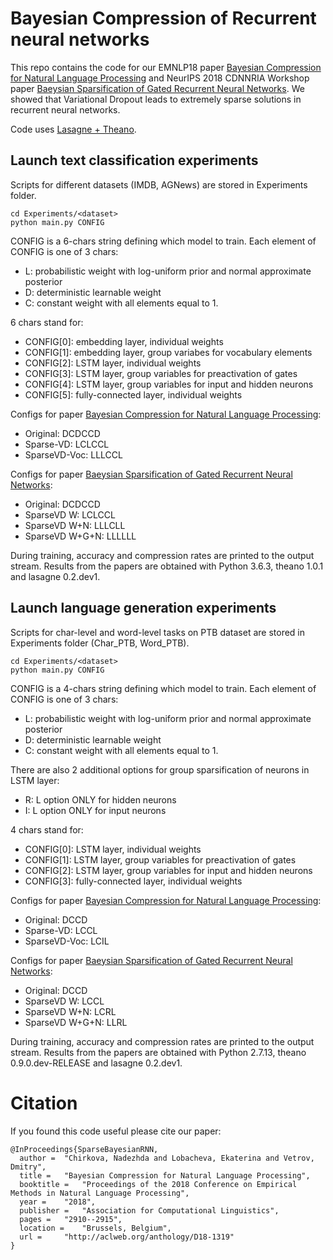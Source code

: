 # Bayesian Compression of Recurrent neural networks

This repo contains the code for our EMNLP18 paper [Bayesian Compression for Natural Language Processing](https://arxiv.org/abs/1810.10927) and NeurIPS 2018 CDNNRIA Workshop paper [Baeysian Sparsification of Gated Recurrent Neural Networks](https://openreview.net/forum?id=ByMQgZHYoX).
We showed that Variational Dropout leads to extremely sparse solutions in recurrent neural networks. 

Code uses [Lasagne + Theano](https://lasagne.readthedocs.io/en/latest/user/installation.html).

## Launch text classification experiments
Scripts for different datasets (IMDB, AGNews) are stored in Experiments folder.
```(bash)
cd Experiments/<dataset>
python main.py CONFIG
```
CONFIG is a 6-chars string defining which model to train. 
Each element of CONFIG is one of 3 chars:
* L: probabilistic weight with log-uniform prior and normal approximate posterior
* D: deterministic learnable weight
* C: constant weight with all elements equal to 1. 

6 chars stand for:
* CONFIG[0]: embedding layer, individual weights
* CONFIG[1]: embedding layer, group variabes for vocabulary elements
* CONFIG[2]: LSTM layer, individual weights
* CONFIG[3]: LSTM layer, group variables for preactivation of gates
* CONFIG[4]: LSTM layer, group variables for input and hidden neurons
* CONFIG[5]: fully-connected layer, individual weights

Configs for paper [Bayesian Compression for Natural Language Processing](https://arxiv.org/abs/1810.10927):
* Original: DCDCCD 
* Sparse-VD: LCLCCL
* SparseVD-Voc: LLLCCL

Configs for paper [Baeysian Sparsification of Gated Recurrent Neural Networks](https://openreview.net/forum?id=ByMQgZHYoX):
* Original: DCDCCD 
* SparseVD W: LCLCCL
* SparseVD W+N: LLLCLL
* SparseVD W+G+N: LLLLLL

During training, accuracy and compression rates are printed to the output stream.
Results from the papers are obtained with Python 3.6.3, theano 1.0.1 and lasagne 0.2.dev1.

## Launch language generation experiments
Scripts for char-level and word-level tasks on PTB dataset are stored in Experiments folder (Char_PTB, Word_PTB).
```(bash)
cd Experiments/<dataset>
python main.py CONFIG
```
CONFIG is a 4-chars string defining which model to train. 
Each element of CONFIG is one of 3 chars:
* L: probabilistic weight with log-uniform prior and normal approximate posterior
* D: deterministic learnable weight
* C: constant weight with all elements equal to 1. 

There are also 2 additional options for group sparsification of neurons in LSTM layer:
* R: L option ONLY for hidden neurons
* I: L option ONLY for input neurons

4 chars stand for:
* CONFIG[0]: LSTM layer, individual weights
* CONFIG[1]: LSTM layer, group variables for preactivation of gates
* CONFIG[2]: LSTM layer, group variables for input and hidden neurons
* CONFIG[3]: fully-connected layer, individual weights

Configs for paper [Bayesian Compression for Natural Language Processing](https://arxiv.org/abs/1810.10927):
* Original: DCCD 
* Sparse-VD: LCCL
* SparseVD-Voc: LCIL

Configs for paper [Baeysian Sparsification of Gated Recurrent Neural Networks](https://openreview.net/forum?id=ByMQgZHYoX):
* Original: DCCD 
* SparseVD W: LCCL
* SparseVD W+N: LCRL
* SparseVD W+G+N: LLRL

During training, accuracy and compression rates are printed to the output stream.
Results from the papers are obtained with Python 2.7.13, theano 0.9.0.dev-RELEASE and lasagne 0.2.dev1.

# Citation

If you found this code useful please cite our paper:
```
@InProceedings{SparseBayesianRNN,
  author = 	"Chirkova, Nadezhda and Lobacheva, Ekaterina and Vetrov, Dmitry",
  title = 	"Bayesian Compression for Natural Language Processing",
  booktitle = 	"Proceedings of the 2018 Conference on Empirical Methods in Natural Language Processing",
  year = 	"2018",
  publisher = 	"Association for Computational Linguistics",
  pages = 	"2910--2915",
  location = 	"Brussels, Belgium",
  url = 	"http://aclweb.org/anthology/D18-1319"
}
```
